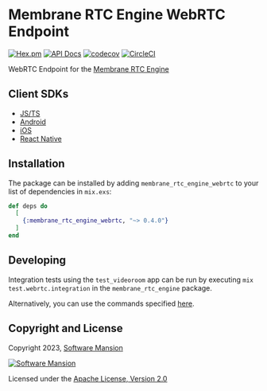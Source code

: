 # Membrane RTC Engine WebRTC Endpoint

[![Hex.pm](https://img.shields.io/hexpm/v/membrane_rtc_engine_webrtc.svg)](https://hex.pm/packages/membrane_rtc_engine_webrtc)
[![API Docs](https://img.shields.io/badge/api-docs-yellow.svg?style=flat)](https://hexdocs.pm/membrane_rtc_engine_webrtc)
[![codecov](https://codecov.io/gh/jellyfish-dev/membrane_rtc_engine/branch/master/graph/badge.svg?token=9F1XHHUY2B)](https://codecov.io/gh/jellyfish-dev/membrane_rtc_engine)
[![CircleCI](https://circleci.com/gh/jellyfish-dev/membrane_rtc_engine.svg?style=svg)](https://circleci.com/gh/jellyfish-dev/membrane_rtc_engine)

WebRTC Endpoint for the [Membrane RTC Engine](https://github.com/jellyfish-dev/membrane_rtc_engine)

## Client SDKs

- [JS/TS](https://github.com/jellyfish-dev/membrane-webrtc-js)
- [Android](https://github.com/jellyfish-dev/membrane-webrtc-android)
- [iOS](https://github.com/jellyfish-dev/membrane-webrtc-ios)
- [React Native](https://github.com/jellyfish-dev/react-native-membrane-webrtc)

## Installation

The package can be installed by adding `membrane_rtc_engine_webrtc` to your list of dependencies in `mix.exs`:

```elixir
def deps do
  [
    {:membrane_rtc_engine_webrtc, "~> 0.4.0"}
  ]
end
```

## Developing

Integration tests using the `test_videoroom` app can be run by executing `mix test.webrtc.integration`
in the `membrane_rtc_engine` package.

Alternatively, you can use the commands specified [here](integration_test/test_videoroom/README.md).

## Copyright and License

Copyright 2023, [Software Mansion](https://swmansion.com/?utm_source=git&utm_medium=readme&utm_campaign=membrane_rtc_engine)

[![Software Mansion](https://logo.swmansion.com/logo?color=white&variant=desktop&width=200&tag=membrane-github)](https://swmansion.com/?utm_source=git&utm_medium=readme&utm_campaign=membrane_rtc_engine)

Licensed under the [Apache License, Version 2.0](LICENSE)
